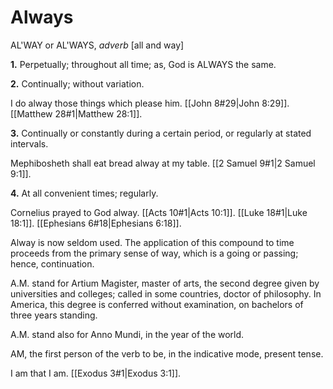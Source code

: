 # Always

AL'WAY or AL'WAYS, _adverb_ \[all and way\]

**1.** Perpetually; throughout all time; as, God is ALWAYS the same.

**2.** Continually; without variation.

I do alway those things which please him. [[John 8#29|John 8:29]]. [[Matthew 28#1|Matthew 28:1]].

**3.** Continually or constantly during a certain period, or regularly at stated intervals.

Mephibosheth shall eat bread alway at my table. [[2 Samuel 9#1|2 Samuel 9:1]].

**4.** At all convenient times; regularly.

Cornelius prayed to God alway. [[Acts 10#1|Acts 10:1]]. [[Luke 18#1|Luke 18:1]]. [[Ephesians 6#18|Ephesians 6:18]].

Alway is now seldom used. The application of this compound to time proceeds from the primary sense of way, which is a going or passing; hence, continuation.

A.M. stand for Artium Magister, master of arts, the second degree given by universities and colleges; called in some countries, doctor of philosophy. In America, this degree is conferred without examination, on bachelors of three years standing.

A.M. stand also for Anno Mundi, in the year of the world.

AM, the first person of the verb to be, in the indicative mode, present tense.

I am that I am. [[Exodus 3#1|Exodus 3:1]].